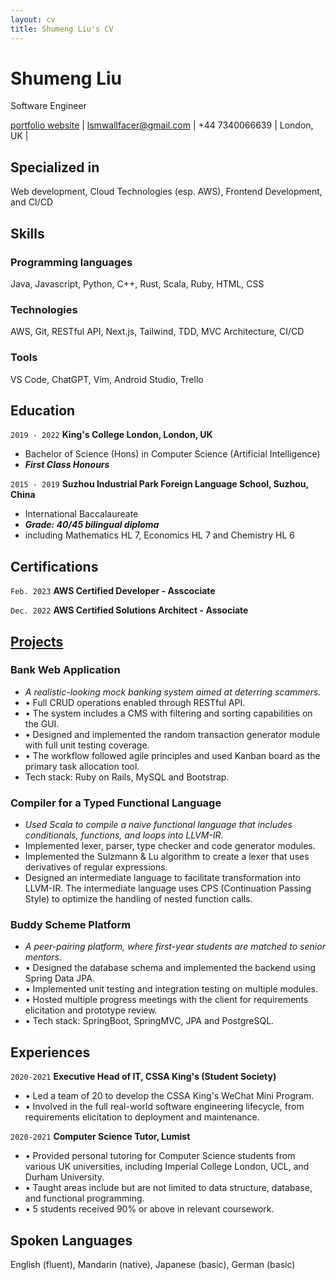 ```yaml
---
layout: cv
title: Shumeng Liu's CV
---
```

# Shumeng Liu
Software Engineer

<div id="webaddress">
<a href="https://www.shuyunthewf.com">portfolio website</a> | 
<a href="lsmwallfacer@gmail.com">lsmwallfacer@gmail.com</a> | 
<span>+44 7340066639</span> | 
<span>London, UK</span> | 
</div>

## Specialized in

Web development, Cloud Technologies (esp. AWS), Frontend Development, and CI/CD

## Skills
### Programming languages
Java, Javascript, Python, C++, Rust, Scala, Ruby, HTML, CSS
### Technologies
AWS, Git, RESTful API, Next.js, Tailwind, TDD, MVC Architecture, CI/CD
### Tools
VS Code, ChatGPT, Vim, Android Studio, Trello

## Education

`2019 - 2022`
__King's College London, London, UK__
- Bachelor of Science (Hons) in Computer Science (Artificial Intelligence)
- _**First Class Honours**_

`2015 - 2019`
__Suzhou Industrial Park Foreign Language School, Suzhou, China__
- International Baccalaureate
- _**Grade: 40/45 bilingual diploma**_ 
- including Mathematics HL 7, Economics HL 7 and Chemistry HL 6

## Certifications
`Feb. 2023`
__AWS Certified Developer - Asscociate__

`Dec. 2022`
__AWS Certified Solutions Architect - Associate__

## [Projects](https://www.shuyunthewf.com/projects)

### Bank Web Application
- *A realistic-looking mock banking system aimed at deterring scammers.*
- &bull; Full CRUD operations enabled through RESTful API.
- &bull; The system includes a CMS with filtering and sorting capabilities on the GUI.
- &bull; Designed and implemented the random transaction generator module with full unit testing coverage.
- &bull; The workflow followed agile principles and used Kanban board as the primary task allocation tool.
- Tech stack: Ruby on Rails, MySQL and Bootstrap.

### Compiler for a Typed Functional Language
- *Used Scala to compile a naive functional language that includes conditionals, functions, and loops into LLVM-IR.*
- Implemented lexer, parser, type checker and code generator modules.
- Implemented the Sulzmann & Lu algorithm to create a lexer that uses derivatives of regular expressions.
- Designed an intermediate language to facilitate transformation into LLVM-IR. The intermediate language uses CPS (Continuation Passing Style) to optimize the handling of nested function calls.

### Buddy Scheme Platform
- *A peer-pairing platform, where first-year students are matched to senior mentors.* 
- &bull; Designed the database schema and implemented the backend using Spring Data JPA.
- &bull; Implemented unit testing and integration testing on multiple modules.
- &bull; Hosted multiple progress meetings with the client for requirements elicitation and prototype review.
- &bull; Tech stack: SpringBoot, SpringMVC, JPA and PostgreSQL.

## Experiences
`2020-2021`
__Executive Head of IT, CSSA King's (Student Society)__
- &bull; Led a team of 20 to develop the CSSA King's WeChat Mini Program.
- &bull; Involved in the full real-world software engineering lifecycle, from requirements elicitation to deployment and maintenance.

`2020-2021`
__Computer Science Tutor, Lumist__
- &bull; Provided personal tutoring for Computer Science students from various UK universities, including Imperial College London, UCL, and Durham University.
- &bull; Taught areas include but are not limited to data structure, database, and functional programming.
- &bull; 5 students received 90% or above in relevant coursework.

## Spoken Languages
English (fluent), Mandarin (native), Japanese (basic), German (basic)